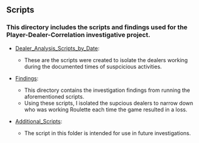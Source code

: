 ## Scripts
### This directory includes the scripts and findings used for the Player-Dealer-Correlation investigative project.  
- [Dealer_Analysis_Scripts_by_Date](Dealer_Analysis_Scripts_by_Date):  
  - These are the scripts were created to isolate the dealers working during the documented times of suspcicious activities.

- [Findings](Findings):
  - This directory contains the investigation findings from running the aforementioned scripts. 
  - Using these scripts, I isolated the supcious dealers to narrow down who was working Roulette each time the game resulted in a loss. 

- [Additional_Scripts](Additional_Scripts):
  - The script in this folder is intended for use in future investigations.
